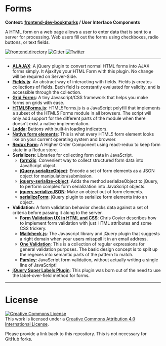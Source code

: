 # Forms

**Context: [frontend-dev-bookmarks](../README.md) / User Interface Components**

A HTML form on a web page allows a user to enter data that is sent to a server for processing. Web users fill out the forms using checkboxes, radio buttons, or text fields.

[![frontend.directory](https://img.shields.io/badge/frontend-directory-blue.svg?style=flat-square)](http://frontend.directory/)
[![Gitter](https://img.shields.io/gitter/room/dypsilon/frontend-dev-bookmarks.svg?style=flat-square&maxAge=2592000)](https://gitter.im/dypsilon/frontend-dev-bookmarks)
[![Twitter](https://img.shields.io/badge/follow-twitter-55acee.svg?style=flat-square)](https://twitter.com/FrontendDir)

---

- **[ALAJAX](https://github.com/alaabadran/ALAJAX)**: A jQuery plugin to convert normal HTML forms into AJAX forms simply. It Ajaxifys your HTML Form with this plugin. No change will be required on Server-Side.
- **[Fields.js](http://schneiderik.github.io/fields/)**: An abstract way of interacting with fields. Fields.js creates collections of fields. Each field is constantly evaluated for validity, and is accessible through the collection.
- **[Grid Forms](http://kumailht.com/gridforms/)**: A tiny Javascript/CSS framework that helps you make forms on grids with ease.
- **[HTML5Forms.js](https://github.com/zoltan-dulac/html5Forms.js)**: HTML5Forms.js is a JavaScript polyfill that implements a subset of the HTML5 Forms module in all browsers. The script will only add support for the different parts of the module when there doesn't exist a native implementation.
- **[Ladda](https://github.com/hakimel/Ladda)**: Buttons with built-in loading indicators.
- **[Native form elements](http://nativeformelements.com/)**: This is what every HTML5 form element looks like on your current operating system and browser.
- **[Redux Form](https://github.com/erikras/redux-form)**: A Higher Order Component using react-redux to keep form state in a Redux store.
- **Serializers**: Libraries for collecting form data in JavaScript.
  - **[form2js](https://github.com/maxatwork/form2js)**: Convenient way to collect structured form data into JavaScript object.
  - **[jQuery.serializeObject](https://github.com/hongymagic/jQuery.serializeObject)**: Encode a set of form elements as a JSON object for manipulation/submission.
  - **[jquery-serialize-object](https://github.com/macek/jquery-serialize-object)**: Adds the method serializeObject to jQuery, to perform complex form serialization into JavaScript objects.
  - **[jquery.serializeJSON](https://github.com/danheberden/jquery-serializeForm)**: Make an object out of form elements.
  - **[serializeForm](https://github.com/danheberden/jquery-serializeForm)**: jQuery plugin to serialize form elements into an object.
- **Validation**: A form validation behavior checks data against a set of criteria before passing it along to the server.
  - **[Form Validation UX in HTML and CSS](https://css-tricks.com/form-validation-ux-html-css/)**: Chris Coyier describes how to implement form validation with just HTML attributes and some CSS trickery.
  - **[Mailcheck.js](https://github.com/mailcheck/mailcheck)**: The Javascript library and jQuery plugin that suggests a right domain when your users misspell it in an email address.
  - **[One Validation](https://github.com/One-com/one-validation)**: This is a collection of regular expressions for general validation purposes. The basic design concept is to split up the regexes into semantic parts of the pattern to match.
  - **[Parsley](https://github.com/guillaumepotier/Parsley.js)**: JavaScript form validation, without actually writing a single line of JavaScript!
- **[jQuery Super Labels Plugin](https://github.com/remybach/jQuery.superLabels)**: This plugin was born out of the need to use the label-over-field method for forms.

---

# License

<a rel="license" href="http://creativecommons.org/licenses/by/4.0/"><img alt="Creative Commons License" style="border-width:0" src="https://i.creativecommons.org/l/by/4.0/88x31.png" /></a><br />This work is licensed under a <a rel="license" href="http://creativecommons.org/licenses/by/4.0/">Creative Commons Attribution 4.0 International License</a>.

Please provide a link back to this repository. This is not necessary for GitHub forks.
